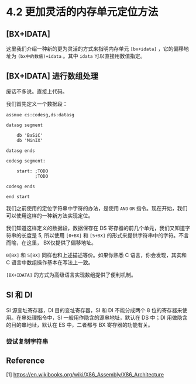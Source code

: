 # 4.2 更加灵活的内存单元定位方法

## [BX+IDATA]

这里我们介绍一种新的更为灵活的方式来指明内存单元 `[bx+idata]` ，它的偏移地址为 `(bx中的数值)+idata` 。其中 `idata` 可以直接用数值指定。

## [BX+IDATA] 进行数组处理

废话不多说。直接上代码。

我们首先定义一个数据段：

```asm6502
assmue cs:codesg,ds:datasg

datasg segment

    db 'BaSiC'
    db 'MinIX'
    
datasg ends

codesg segment:

    start: ;TODO
           ;TODO
           
codesg ends

end start
```

我们之前使用的定位字符串中字符的办法，是使用 `AND` `OR` 指令。现在开始，我们可以使用这样的一种新方法实现定位。

我们知道这样定义的数据段，数据保存在 DS 寄存器的前几个单元，我们又知道字符串的长度是 5, 所以使用 `[0+BX]` 和 `[5+BX]` 的形式来提供字符串中的字符。不言而喻，在这里， BX仅提供了偏移地址。

`0[BX]` 和 `5[BX]` 同样也和上述描述等价。如果你熟悉 C 语言，你会发现，其实和 C 语言中数组操作基本在写法上一致。

`[BX+IDATA]` 的方式为高级语言实现数组提供了便利机制。

## SI 和 DI

SI 源变址寄存器，DI 目的变址寄存器，SI 和 DI 不能分成两个 8 位的寄存器来使用。在串处理指令中，SI 一般用作隐含的源串地址，默认在 DS 中；DI 用做隐含的目的串地址，默认在 ES 中，二者都与 BX 寄存器的功能有关。

### 尝试复制字符串




## Reference

[1] https://en.wikibooks.org/wiki/X86_Assembly/X86_Architecture
